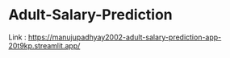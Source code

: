 # Adult-Salary-Prediction
Link : https://manujupadhyay2002-adult-salary-prediction-app-20t9kp.streamlit.app/
